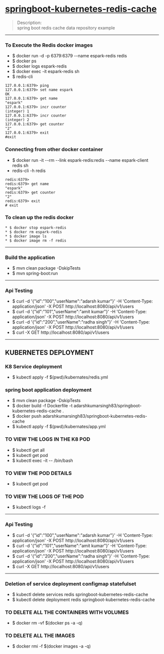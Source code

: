 # [springboot-kubernetes-redis-cache](https://github.com/adarshkumarsingh83/kubernetes/tree/master/springboot-kubernetes-redis-cache)
> Description: \
> spring boot redis cache data repository example 

----

### To Execute the Redis docker images
* $  docker run -d -p 6379:6379 --name espark-redis redis
* $  docker ps
* $  docker logs espark-redis
* $  docker exec -it espark-redis sh
* $  redis-cli

````
127.0.0.1:6379> ping
127.0.0.1:6379> set name espark
OK
127.0.0.1:6379> get name
"espark"
127.0.0.1:6379> incr counter
(integer) 1
127.0.0.1:6379> incr counter
(integer) 2
127.0.0.1:6379> get counter
"2"
127.0.0.1:6379> exit
#exit
````

### Connecting from other docker container 
* $ docker run -it --rm --link espark-redis:redis --name espark-client redis sh
*  redis-cli -h redis
````
redis:6379>
redis:6379> get name
"espark"
redis:6379> get counter
"2"
redis:6379> exit
# exit
````

### To clean up the redis docker
```` 
* $ docker stop espark-redis
* $ docker rm espark-redis
* $ docker image ls
* $ docker image rm -f redis
````

----

### Build the application 
* $ mvn clean package -DskipTests 
* $ mvn spring-boot:run 

----

### Api Testing 
* $ curl -d '{"id":"100","userName":"adarsh kumar"}' -H 'Content-Type: application/json' -X POST http://localhost:8080/api/v1/users
* $ curl -d '{"id":"101","userName":"amit kumar"}' -H 'Content-Type: application/json' -X POST http://localhost:8080/api/v1/users
* $ curl -d '{"id":"200","userName":"radha singh"}' -H 'Content-Type: application/json' -X POST http://localhost:8080/api/v1/users
* $ curl -X GET http://localhost:8080/api/v1/users


----

## KUBERNETES DEPLOYMENT

### K8 Service deployment  
* $ kubectl apply -f $(pwd)/kubernates/redis.yml 


### spring boot application deployment 
* $ mvn clean package -DskipTests 
* $ docker build -f Dockerfile -t adarshkumarsingh83/springboot-kubernetes-redis-cache .
* $ docker push adarshkumarsingh83/springboot-kubernetes-redis-cache
* $ kubectl apply -f $(pwd)/kubernates/app.yml


### TO VIEW THE LOGS IN THE K8 POD 
* $ kubectl get all 
* $ kubectl get pod 
* $ kubectl exec -it <pod-name> -- /bin/bash

### TO VIEW THE POD DETAILS
* $ kubectl get pod

### TO VIEW THE LOGS OF THE POD
* $ kubectl logs <pod-name> -f

----

### Api Testing 
* $ curl -d '{"id":"100","userName":"adarsh kumar"}' -H 'Content-Type: application/json' -X POST http://localhost:8080/api/v1/users
* $ curl -d '{"id":"101","userName":"amit kumar"}' -H 'Content-Type: application/json' -X POST http://localhost:8080/api/v1/users
* $ curl -d '{"id":"200","userName":"radha singh"}' -H 'Content-Type: application/json' -X POST http://localhost:8080/api/v1/users
* $ curl -X GET http://localhost:8080/api/v1/users


----

### Deletion of service deployment configmap statefulset
* $ kubectl delete services redis springboot-kubernetes-redis-cache
* $ kubectl delete deployment redis springboot-kubernetes-redis-cache

### TO DELETE ALL THE CONTAINERS WITH VOLUMES
* $ docker rm -vf $(docker ps -a -q)

### TO DELETE ALL THE IMAGES
* $ docker rmi -f $(docker images -a -q)